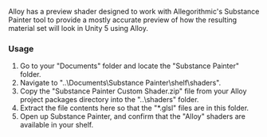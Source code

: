Alloy has a preview shader designed to work with Allegorithmic's Substance Painter tool to provide a mostly accurate preview of how the resulting material set will look in Unity 5 using Alloy.

### Usage

1. Go to your "Documents" folder and locate the "Substance Painter" folder.
2. Navigate to "..\Documents\Substance Painter\shelf\shaders".
3. Copy the "Substance Painter Custom Shader.zip" file from your Alloy project packages directory into the "..\shaders" folder.
4. Extract the file contents here so that the "*.glsl" files are in this folder.
5. Open up Substance Painter, and confirm that the "Alloy" shaders are available in your shelf.
